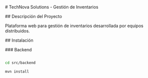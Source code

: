 \# TechNova Solutions - Gestión de Inventarios



\## Descripción del Proyecto

Plataforma web para gestión de inventarios desarrollada por equipos distribuidos.



\## Instalación

\### Backend

```bash

cd src/backend

mvn install

